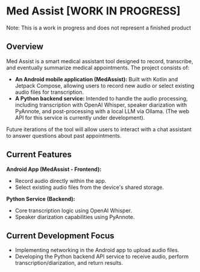 # Med Assist [WORK IN PROGRESS]
Note: This is a work in progress and does not represent a finished product

## Overview

Med Assist is a smart medical assistant tool designed to record, transcribe, and eventually summarize medical appointments. The project consists of:

* **An Android mobile application (MedAssist):** Built with Kotlin and Jetpack Compose, allowing users to record new audio or select existing audio files for transcription.
* **A Python backend service:** Intended to handle the audio processing, including transcription with OpenAI Whisper, speaker diarization with PyAnnote, and post-processing with a local LLM via Ollama. (The web API for this service is currently under development).

Future iterations of the tool will allow users to interact with a chat assistant to answer questions about past appointments.

## Current Features

**Android App (MedAssist - Frontend):**

* Record audio directly within the app.
* Select existing audio files from the device's shared storage.

**Python Service (Backend):**

* Core transcription logic using OpenAI Whisper.
* Speaker diarization capabilities using PyAnnote.

## Current Development Focus

* Implementing networking in the Android app to upload audio files.
* Developing the Python backend API service to receive audio, perform transcription/diarization, and return results.
